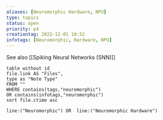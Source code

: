 ```yaml
---
aliases: [Neuromorphic Hardware, NPU]
type: topics
status: open
priority: p4
creationtag: 2022-12-01 10:32
infotags: [Neuromorphic, Hardware, NPU]
---
```

See also [[Spiking Neural Networks (SNN)]]

```dataview
table without id
file.link AS "Files",
type as "Note Type"
FROM ""
WHERE contains(tags,"neuromorphic")
OR contains(infotags,"neuromorphic")
sort file.ctime asc
```

```query 
line:("Neuromorphic") OR  line:("Neuromorphic Hardware") 
```